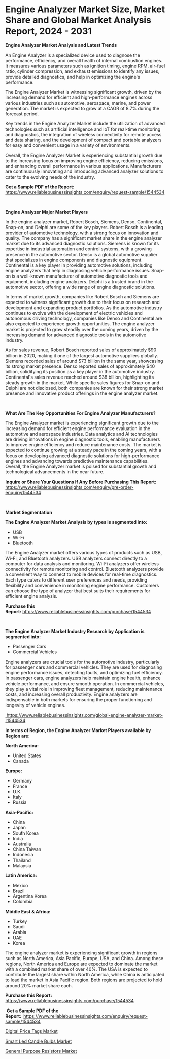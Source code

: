 <p><h1>Engine Analyzer Market Size, Market Share and Global Market Analysis Report, 2024 - 2031</h1></p><p><strong>Engine Analyzer Market Analysis and Latest Trends</strong></p>
<p><p>An Engine Analyzer is a specialized device used to diagnose the performance, efficiency, and overall health of internal combustion engines. It measures various parameters such as ignition timing, engine RPM, air-fuel ratio, cylinder compression, and exhaust emissions to identify any issues, provide detailed diagnostics, and help in optimizing the engine's performance.</p><p>The Engine Analyzer Market is witnessing significant growth, driven by the increasing demand for efficient and high-performance engines across various industries such as automotive, aerospace, marine, and power generation. The market is expected to grow at a CAGR of 8.7% during the forecast period.</p><p>Key trends in the Engine Analyzer Market include the utilization of advanced technologies such as artificial intelligence and IoT for real-time monitoring and diagnostics, the integration of wireless connectivity for remote access and data sharing, and the development of compact and portable analyzers for easy and convenient usage in a variety of environments.</p><p>Overall, the Engine Analyzer Market is experiencing substantial growth due to the increasing focus on improving engine efficiency, reducing emissions, and enhancing overall performance in various applications. Manufacturers are continuously innovating and introducing advanced analyzer solutions to cater to the evolving needs of the industry.</p></p>
<p><strong>Get a Sample PDF of the Report:&nbsp;</strong> <a href="https://www.reliablebusinessinsights.com/enquiry/request-sample/1544534">https://www.reliablebusinessinsights.com/enquiry/request-sample/1544534</a></p>
<p>&nbsp;</p>
<p><strong>Engine Analyzer Major Market Players</strong></p>
<p><p>In the engine analyzer market, Robert Bosch, Siemens, Denso, Continental, Snap-on, and Delphi are some of the key players. Robert Bosch is a leading provider of automotive technology, with a strong focus on innovation and quality. The company has a significant market share in the engine analyzer market due to its advanced diagnostic solutions. Siemens is known for its expertise in industrial automation and control systems, with a growing presence in the automotive sector. Denso is a global automotive supplier that specializes in engine components and diagnostic equipment. Continental is a key player in providing automotive solutions, including engine analyzers that help in diagnosing vehicle performance issues. Snap-on is a well-known manufacturer of automotive diagnostic tools and equipment, including engine analyzers. Delphi is a trusted brand in the automotive sector, offering a wide range of engine diagnostic solutions.</p><p>In terms of market growth, companies like Robert Bosch and Siemens are expected to witness significant growth due to their focus on research and development and expanding product portfolios. As the automotive industry continues to evolve with the development of electric vehicles and autonomous driving technology, companies like Denso and Continental are also expected to experience growth opportunities. The engine analyzer market is projected to grow steadily over the coming years, driven by the increasing demand for advanced diagnostic tools in the automotive industry.</p><p>As for sales revenue, Robert Bosch reported sales of approximately $90 billion in 2020, making it one of the largest automotive suppliers globally. Siemens recorded sales of around $73 billion in the same year, showcasing its strong market presence. Denso reported sales of approximately $40 billion, solidifying its position as a key player in the automotive industry. Continental's sales revenue reached around $38 billion, highlighting its steady growth in the market. While specific sales figures for Snap-on and Delphi are not disclosed, both companies are known for their strong market presence and innovative product offerings in the engine analyzer market.</p></p>
<p>&nbsp;</p>
<p><strong>What Are The Key Opportunities For Engine Analyzer Manufacturers?</strong></p>
<p><p>The Engine Analyzer market is experiencing significant growth due to the increasing demand for efficient engine performance evaluation in the automotive and aerospace industries. Data analytics and AI technologies are driving innovations in engine diagnostic tools, enabling manufacturers to improve engine efficiency and reduce maintenance costs. The market is expected to continue growing at a steady pace in the coming years, with a focus on developing advanced diagnostic solutions for high-performance engines and advancing towards predictive maintenance capabilities. Overall, the Engine Analyzer market is poised for substantial growth and technological advancements in the near future.</p></p>
<p><strong>Inquire or Share Your Questions If Any Before Purchasing This Report:</strong> <a href="https://www.reliablebusinessinsights.com/enquiry/pre-order-enquiry/1544534">https://www.reliablebusinessinsights.com/enquiry/pre-order-enquiry/1544534</a></p>
<p>&nbsp;</p>
<p><strong>Market Segmentation</strong></p>
<p><strong>The Engine Analyzer Market Analysis by types is segmented into:</strong></p>
<p><ul><li>USB</li><li>Wi-Fi</li><li>Bluetooth</li></ul></p>
<p><p>The Engine Analyzer market offers various types of products such as USB, Wi-Fi, and Bluetooth analyzers. USB analyzers connect directly to a computer for data analysis and monitoring. Wi-Fi analyzers offer wireless connectivity for remote monitoring and control. Bluetooth analyzers provide a convenient way to connect to mobile devices for real-time diagnostics. Each type caters to different user preferences and needs, providing flexibility and convenience in monitoring engine performance. Customers can choose the type of analyzer that best suits their requirements for efficient engine analysis.</p></p>
<p><strong>Purchase this Report:&nbsp;</strong><a href="https://www.reliablebusinessinsights.com/purchase/1544534">https://www.reliablebusinessinsights.com/purchase/1544534</a></p>
<p>&nbsp;</p>
<p><strong>The Engine Analyzer Market Industry Research by Application is segmented into:</strong></p>
<p><ul><li>Passenger Cars</li><li>Commercial Vehicles</li></ul></p>
<p><p>Engine analyzers are crucial tools for the automotive industry, particularly for passenger cars and commercial vehicles. They are used for diagnosing engine performance issues, detecting faults, and optimizing fuel efficiency. In passenger cars, engine analyzers help maintain engine health, enhance vehicle performance, and ensure smooth operation. In commercial vehicles, they play a vital role in improving fleet management, reducing maintenance costs, and increasing overall productivity. Engine analyzers are indispensable in both markets for ensuring the proper functioning and longevity of vehicle engines.</p></p>
<p><a href="https://www.reliablebusinessinsights.com/global-engine-analyzer-market-r1544534">&nbsp;https://www.reliablebusinessinsights.com/global-engine-analyzer-market-r1544534</a></p>
<p><strong>In terms of Region, the Engine Analyzer Market Players available by Region are:</strong></p>
<p>
    <p> <strong> North America: </strong>
        <ul>
            <li>United States</li>
            <li>Canada</li>
        </ul>
        </p> 
    <p> <strong> Europe: </strong>
        <ul>
            <li>Germany</li>
            <li>France</li>
            <li>U.K.</li>
            <li>Italy</li>
            <li>Russia</li>
        </ul>
        </p> 
    <p> <strong> Asia-Pacific: </strong>
        <ul>
            <li>China</li>
            <li>Japan</li>
            <li>South Korea</li>
            <li>India</li>
            <li>Australia</li>
            <li>China Taiwan</li>
            <li>Indonesia</li>
            <li>Thailand</li>
            <li>Malaysia</li>
        </ul>
        </p> 
    <p> <strong> Latin America: </strong>
        <ul>
            <li>Mexico</li>
            <li>Brazil</li>
            <li>Argentina Korea</li>
            <li>Colombia</li>
        </ul>
        </p> 
    <p> <strong> Middle East & Africa: </strong>
        <ul>
            <li>Turkey</li>
            <li>Saudi</li>
            <li>Arabia</li>
            <li>UAE</li>
            <li>Korea</li>
        </ul>
    </p>
    </p>
<p><p>The engine analyzer market is experiencing significant growth in regions such as North America, Asia Pacific, Europe, USA, and China. Among these regions, North America and Europe are expected to dominate the market with a combined market share of over 40%. The USA is expected to contribute the largest share within North America, while China is anticipated to lead the market in Asia Pacific region. Both regions are projected to hold around 20% market share each.</p></p>
<p><strong>Purchase this Report: </strong><a href="https://www.reliablebusinessinsights.com/purchase/1544534">https://www.reliablebusinessinsights.com/purchase/1544534</a></p>
<p>&nbsp;<strong>Get a Sample PDF of the Report:&nbsp;&nbsp;</strong><a href="https://www.reliablebusinessinsights.com/enquiry/request-sample/1544534">https://www.reliablebusinessinsights.com/enquiry/request-sample/1544534</a></p>
<p><strong></strong></p>
<p><p><a href="https://github.com/nicoletavirag/Market-Research-Report-List-4/blob/main/digital-price-tags-market.md">Digital Price Tags Market</a></p><p><a href="https://github.com/btwcqfvq34/Market-Research-Report-List-1/blob/main/smart-led-candle-bulbs-market.md">Smart Led Candle Bulbs Market</a></p><p><a href="https://github.com/janetchuadff364/Market-Research-Report-List-1/blob/main/general-purpose-resistors-market.md">General Purpose Resistors Market</a></p></p>